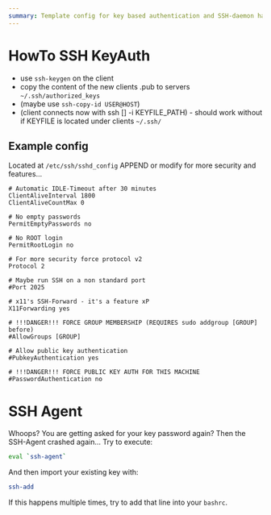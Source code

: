 ```yaml
---
summary: Template config for key based authentication and SSH-daemon hardening
---
```


# HowTo SSH KeyAuth
* use `ssh-keygen` on the client
* copy the content of the new clients .pub to servers `~/.ssh/authorized_keys`
* (maybe use `ssh-copy-id USER@HOST`)
* (client connects now with ssh [] -i KEYFILE_PATH) - should work without if KEYFILE is located under clients `~/.ssh/`

## Example config
Located at `/etc/ssh/sshd_config`
APPEND or modify for more security and features...
```apacheconf
# Automatic IDLE-Timeout after 30 minutes
ClientAliveInterval 1800
ClientAliveCountMax 0

# No empty passwords
PermitEmptyPasswords no

# No ROOT login
PermitRootLogin no

# For more security force protocol v2
Protocol 2

# Maybe run SSH on a non standard port
#Port 2025

# x11's SSH-Forward - it's a feature xP
X11Forwarding yes

# !!!DANGER!!! FORCE GROUP MEMBERSHIP (REQUIRES sudo addgroup [GROUP] before)
#AllowGroups [GROUP]

# Allow public key authentication
#PubkeyAuthentication yes

# !!!DANGER!!! FORCE PUBLIC KEY AUTH FOR THIS MACHINE
#PasswordAuthentication no
```

# SSH Agent
Whoops? You are getting asked for your key password again? Then the SSH-Agent crashed again... Try to execute:
```bash
eval `ssh-agent`
```
And then import your existing key with:
```bash
ssh-add
```
If this happens multiple times, try to add that line into your `bashrc`.
